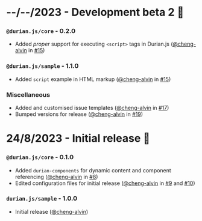 # --/--/2023 - Development beta 2 🙌
### `@durian.js/core` - 0.2.0
- Added _proper_ support for executing `<script>` tags in Durian.js ([@cheng-alvin](https://github.com/cheng-alvin) in [#15](https://github.com/cheng-alvin/durian.js/pull/15))
### `@durian.js/sample` - 1.1.0
- Added `script` example in HTML markup ([@cheng-alvin](https://github.com/cheng-alvin) in [#15](https://github.com/cheng-alvin/durian.js/pull/15))

### Miscellaneous
- Added and customised issue templates ([@cheng-alvin](https://github.com/cheng-alvin) in [#17](https://github.com/cheng-alvin/durian.js/pull/17))
- Bumped versions for release ([@cheng-alvin](https://github.com/cheng-alvin) in [#19](https://github.com/cheng-alvin/durian.js/pull/19))
# 24/8/2023 - Initial release 🥳
### `@durian.js/core` - 0.1.0
- Added `durian-components` for dynamic content and component referencing ([@cheng-alvin](https://github.com/cheng-alvin) in [#8](https://github.com/cheng-alvin/durian.js/pull/8))
- Edited configuration files for initial release ([@cheng-alvin](https://github.com/cheng-alvin) in [#9](https://github.com/cheng-alvin/durian.js/pull/9) and [#10](https://github.com/cheng-alvin/pull/10))

### `durian.js/sample` - 1.0.0
- Initial release ([@cheng-alvin](https://github.com/cheng-alvin))
